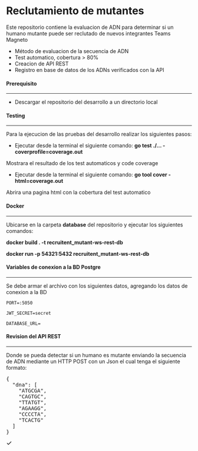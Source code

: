 # Reclutamiento de mutantes

Este repositorio contiene la evaluacion de ADN para determinar si un humano mutante puede ser reclutado de nuevos integrantes Teams Magneto

- Método de evaluacion de la secuencia de ADN 
- Test automatico, cobertura > 80%
- Creacion de API REST 
- Registro en base de datos de los ADNs verificados con la API 

#### Prerequisito
----
- Descargar el repositorio del desarrollo a un directorio local



#### Testing
----
Para la ejecucion de las pruebas del desarrollo realizar los siguientes pasos:
- Ejecutar desde la terminal el siguiente comando:
**go test ./... -coverprofile=coverage.out**

Mostrara el resultado de los test automaticos y code coverage

- Ejecutar desde la terminal el siguiente comando:
**go tool cover -html=coverage.out**

Abrira una pagina html con la cobertura del test automatico


#### Docker
----
Ubicarse en la carpeta **database** del repositorio y ejecutar los siguientes comandos:

**docker build . -t recruitent_mutant-ws-rest-db** 

**docker run -p 54321:5432 recruitent_mutant-ws-rest-db**


#### Variables de conexion a la BD Postgre
----
Se debe armar el archivo con los siguientes datos, agregando los datos de conexion a la BD 

`PORT=:5050`

`JWT_SECRET=secret`

`DATABASE_URL=`



#### Revision del API REST
----
Donde se pueda detectar si un humano es mutante enviando la secuencia de ADN mediante un HTTP POST con un Json el cual tenga el siguiente formato:

<div class="highlight highlight-source-json notranslate position-relative overflow-auto"><pre>{
  <span class="pl-ent">"dna"</span>: [
    <span class="pl-s"><span class="pl-pds">"</span>ATGCGA<span class="pl-pds">"</span></span>,
    <span class="pl-s"><span class="pl-pds">"</span>CAGTGC<span class="pl-pds">"</span></span>,
    <span class="pl-s"><span class="pl-pds">"</span>TTATGT<span class="pl-pds">"</span></span>,
    <span class="pl-s"><span class="pl-pds">"</span>AGAAGG<span class="pl-pds">"</span></span>,
    <span class="pl-s"><span class="pl-pds">"</span>CCCCTA<span class="pl-pds">"</span></span>,
    <span class="pl-s"><span class="pl-pds">"</span>TCACTG<span class="pl-pds">"</span></span>
  ]
}</pre>
      <svg aria-hidden="true" height="16" viewBox="0 0 16 16" version="1.1" width="16" data-view-component="true" class="octicon octicon-check js-clipboard-check-icon color-fg-success d-none m-2" wfd-invisible="true">
    <path fill-rule="evenodd" d="M13.78 4.22a.75.75 0 010 1.06l-7.25 7.25a.75.75 0 01-1.06 0L2.22 9.28a.75.75 0 011.06-1.06L6 10.94l6.72-6.72a.75.75 0 011.06 0z"></path>
</svg>
    </clipboard-copy>
  </div>